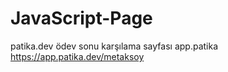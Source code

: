 # JavaScript-Page
patika.dev ödev sonu karşılama sayfası
app.patika https://app.patika.dev/metaksoy
